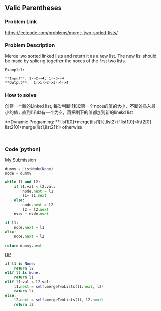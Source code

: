## Valid Parentheses

### Problem Link
https://leetcode.com/problems/merge-two-sorted-lists/

### Problem Description 

Merge two sorted linked lists and return it as a new list. The new list should be made by splicing together the nodes of the first two lists.


```
Example1:

**Input**: 1->2->4, 1->3->4
**Output**:  1->1->2->3->4->4

```


### How to solve 
创建一个新的Linked list, 每次判断l1和l2第一个node的值的大小，不断的插入最小的值，直到l1和l2有一个为空，再把剩下的值都加到新的linekd list

**Dynamic Programing: **
list1[0]+merge(list1[1:],list2)  if list1[0]<list2[0]
list2[0]+merge(list1,list2[1:])  otherwise

​

### Code (python)

[My Submission](https://github.com/yanray/leetcode/blob/master/problems/0021Merge_Two_Sorted%20_Lists/0021Merge_Two_Sorted%20_Lists.py)

```python
dummy = ListNode(None)
node = dummy

while l1 and l2: 
    if l1.val < l2.val:
        node.next = l1
        l1= l1.next
    else: 
        node.next = l2
        l2 = l2.next
    node = node.next
        
if l1:
    node.next = l1
else:
    node.next = l2
    
return dummy.next
```

[DP](https://github.com/yanray/leetcode/blob/master/problems/0001TwoSum/0001TwoSum2.py)

```python
if l1 is None:
    return l2
elif l2 is None:
    return l1
elif l1.val < l2.val:
    l1.next = self.mergeTwoLists(l1.next, l2)
    return l1
else:
    l2.next = self.mergeTwoLists(l1, l2.next)
    return l2
```
